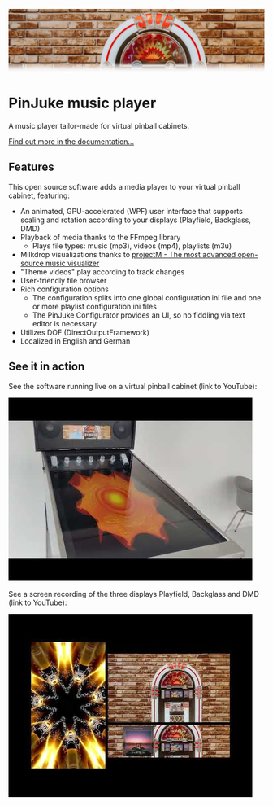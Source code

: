 ![Jukebox](docs/images/jukebox-header.png)

# PinJuke music player

A music player tailor-made for virtual pinball cabinets.

[Find out more in the documentation...](https://pinjuke.github.io/PinJuke/)

## Features

This open source software adds a media player to your virtual pinball cabinet, featuring:
- An animated, GPU-accelerated (WPF) user interface that supports scaling and rotation according to your displays (Playfield, Backglass, DMD)
- Playback of media thanks to the FFmpeg library
  - Plays file types: music (mp3), videos (mp4), playlists (m3u)
- Milkdrop visualizations thanks to [projectM - The most advanced open-source music visualizer](https://github.com/projectM-visualizer/projectm)
- "Theme videos" play according to track changes
- User-friendly file browser
- Rich configuration options
  - The configuration splits into one global configuration ini file and one or more playlist configuration ini files
  - The PinJuke Configurator provides an UI, so no fiddling via text editor is necessary
- Utilizes DOF (DirectOutputFramework)
- Localized in English and German

## See it in action

See the software running live on a virtual pinball cabinet (link to YouTube):

[![PinJuke music player live on a virtual pinball cabinet](docs/images/youtube-hSddV_v1ZbQ.jpg)](https://www.youtube.com/watch?v=hSddV_v1ZbQ)

See a screen recording of the three displays Playfield, Backglass and DMD (link to YouTube):

[![Screen recording of the PinJuke music player](docs/images/youtube-VRU3bM-_DRk.jpg)](https://www.youtube.com/watch?v=VRU3bM-_DRk)
